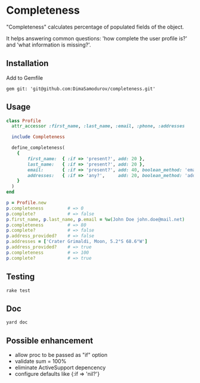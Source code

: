 # Completeness

"Completeness" calculates percentage of populated fields of the object.

It helps answering common questions: 'how complete the user profile is?' and 'what information is missing?'.


## Installation

Add to Gemfile

    gem git: 'git@github.com:DimaSamodurov/completeness.git'

## Usage

```ruby
class Profile
  attr_accessor :first_name, :last_name, :email, :phone, :addresses

  include Completeness

  define_completeness(
    {
        first_name:  { :if => 'present?', add: 20 },
        last_name:   { :if => 'present?', add: 20 },
        email:       { :if => 'present?', add: 40, boolean_method: 'email_provided?' },
        addresses:   { :if => 'any?',     add: 20, boolean_method: 'address_provided?' },
    }
  )
end

p = Profile.new
p.completeness         # => 0
p.complete?            # => false
p.first_name, p.last_name, p.email = %w(John Doe john.doe@mail.net)
p.completeness         # => 80
p.complete?            # => false
p.address_provided?    # => false
p.addresses = ['Crater Grimaldi, Moon, 5.2°S 68.6°W']
p.address_provided?    # => true
p.completeness         # => 100
p.complete?            # => true
```


## Testing

    rake test

## Doc

    yard doc

## Possible enhancement

- allow proc to be passed as "if" option
- validate sum = 100%
- eliminate ActiveSupport depencency
- configure defaults like {:if => 'nil?'}

